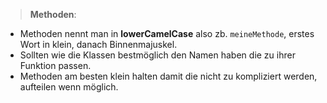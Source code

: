 > __Methoden__:
- Methoden nennt man in **lowerCamelCase** also zb. `meineMethode`, erstes Wort in klein, danach Binnenmajuskel.
- Sollten wie die Klassen bestmöglich den Namen haben die zu ihrer Funktion passen.
- Methoden am besten klein halten damit die nicht zu kompliziert werden, aufteilen wenn möglich.
